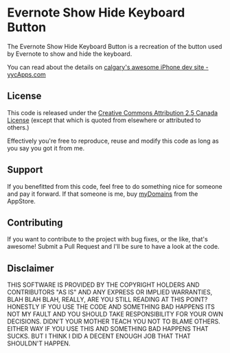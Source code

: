 Evernote Show Hide Keyboard Button
=============

The Evernote Show Hide Keyboard Button is a recreation of the button used by
Evernote to show and hide the keyboard. 

You can read about the details on [calgary's awesome iPhone dev site - yycApps.com][3]

License
-------

This code is released under the [Creative
Commons Attribution 2.5 Canada License][1] (except that which is quoted from elsewhere 
or attributed to others.)

Effectively you're free to reproduce, reuse and modify this code as long as you 
say you got it from me. 

Support
-------

If you benefitted from this code, feel free to do something nice for someone
and pay it forward. If that someone is me, buy [myDomains][2] from the
AppStore.

Contributing
------------

If you want to contribute to the project with bug fixes, or the like, that's 
awesome! Submit a Pull Request and I'll be sure to have a look at the code.

Disclaimer
----------

THIS SOFTWARE IS PROVIDED BY THE COPYRIGHT HOLDERS AND CONTRIBUTORS "AS IS" AND 
ANY EXPRESS OR IMPLIED WARRANTIES, BLAH BLAH BLAH, REALLY, ARE YOU STILL READING 
AT THIS POINT?  HONESTLY IF YOU USE THE CODE AND SOMETHING BAD HAPPENS ITS NOT MY 
FAULT AND YOU SHOULD TAKE RESPONSIBILITY FOR YOUR OWN DECISIONS. DIDN'T YOUR 
MOTHER TEACH YOU NOT TO BLAME OTHERS. EITHER WAY IF YOU USE THIS AND SOMETHING
BAD HAPPENS THAT SUCKS. BUT I THINK I DID A DECENT ENOUGH JOB THAT THAT
SHOULDN'T HAPPEN.

[1]: http://creativecommons.org/licenses/by/2.5/ca/
[2]: http://rtlabs.ca/mydomains/
[3]: http://www.yycapps.com/tbd
